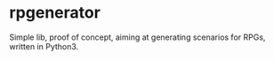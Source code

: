 # rpgenerator
Simple lib, proof of concept, aiming at generating scenarios for RPGs, written in Python3.
